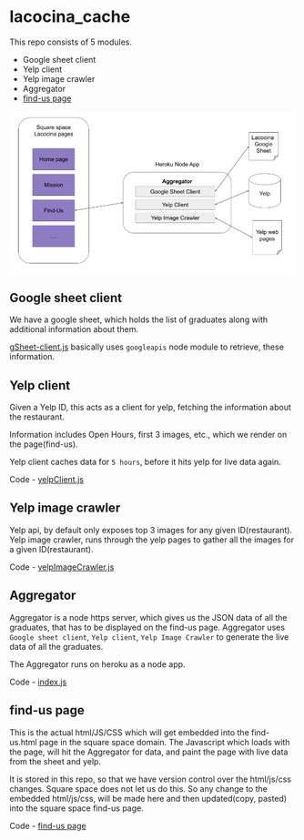 # lacocina_cache

This repo consists of 5 modules.
* Google sheet client
* Yelp client
* Yelp image crawler
* Aggregator
* [find-us page](/html/find-us.html)

![Lacocina Cache Architecture](/lacocina_arch.png)

## Google sheet client
We have a google sheet, which holds the list of graduates along with additional information about them.

[gSheet-client.js](/gSheet-client.js) basically uses `googleapis` node module to retrieve, these information.

## Yelp client
Given a Yelp ID, this acts as a client for yelp, fetching the information about the restaurant.

Information includes Open Hours, first 3 images, etc., which we render on the page(find-us).

Yelp client caches data for `5 hours`, before it hits yelp for live data again.

Code - [yelpClient.js](/yelpClient.js)

## Yelp image crawler
Yelp api, by default only exposes top 3 images for any given ID(restaurant).
Yelp image crawler, runs through the yelp pages to gather all the images for a given ID(restaurant).

Code - [yelpImageCrawler.js](/yelpImageCrawler.js)

## Aggregator
Aggregator is a node https server, which gives us the JSON data of all the graduates, that has to be displayed on the find-us page.
Aggregator uses `Google sheet client`, `Yelp client`, `Yelp Image Crawler` to generate the live data of all the graduates.

The Aggregator runs on heroku as a node app.

Code - [index.js](/index.js)

## find-us page
This is the actual html/JS/CSS which will get embedded into the find-us.html page in the square space domain.
The Javascript which loads with the page, will hit the Aggregator for data, and paint the page with live data from the sheet and yelp.

It is stored in this repo, so that we have version control over the html/js/css changes. Square space does not let us do this.
So any change to the embedded html/js/css, will be made here and then updated(copy, pasted) into the square space find-us page.

Code - [find-us page](/html/find-us.html)
